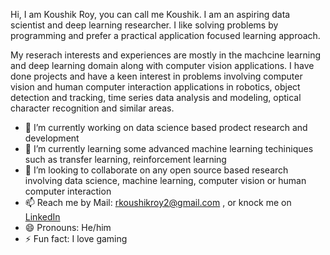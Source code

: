 Hi, I am Koushik Roy, you can call me Koushik. I am an aspiring data scientist and deep learning researcher. I like solving problems by programming and prefer a practical application focused learning approach.

My reserach interests and experiences are mostly in the machcine learning and deep learning domain along with computer vision applications. I have done projects and have a keen interest in problems involving computer vision and human computer interaction applications in robotics, object detection and tracking, time series data analysis and modeling, optical character recognition and similar areas.

- 🔭 I’m currently working on data science based prodect research and development
- 🌱 I’m currently learning some advanced machine learning techiniques such as transfer learning, reinforcement learning  
- 👯 I’m looking to collaborate on any open source based research involving data science, machine learning, computer vision or human computer interaction
- 📫 Reach me by Mail: rkoushikroy2@gmail.com , or knock me on [LinkedIn](https://www.linkedin.com/in/k-roy/)
- 😄 Pronouns: He/him
- ⚡ Fun fact: I love gaming




<!--
**koushikroy/koushikroy** is a ✨ _special_ ✨ repository because its `README.md` (this file) appears on your GitHub profile.

Here are some ideas to get you started:

- 🔭 I’m currently working on ...
- 🌱 I’m currently learning ...
- 👯 I’m looking to collaborate on ...
- 🤔 I’m looking for help with ...
- 💬 Ask me about ...
- 📫 How to reach me: ...
- 😄 Pronouns: ...
- ⚡ Fun fact: ...
-->
